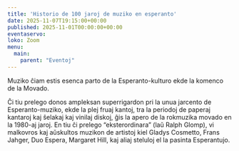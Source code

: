 ```yaml
---
title: 'Historio de 100 jaroj de muziko en esperanto'
date: 2025-11-07T19:15:00+00:00
published: 2025-11-01T00:00:00+00:00
eventaservo: 
loko: Zoom
menu:
  main:
    parent: "Eventoj"
---
```


Muziko ĉiam estis esenca parto de la Esperanto-kulturo ekde la komenco de la Movado.

<!--more-->

Ĉi tiu prelego donos ampleksan superrigardon pri la unua jarcento de Esperanto-muziko, ekde la plej fruaj kantoj, tra la periodoj de paperaj kantaroj kaj ŝelakaj kaj vinilaj diskoj, ĝis la apero de la rokmuzika movado en la 1980-aj jaroj. En tiu ĉi prelego “eksterordinara” (laŭ Ralph Glomp), vi malkovros kaj aŭskultos muzikon de artistoj kiel Gladys Cosmetto, Frans Jahger, Duo Espera, Margaret Hill, kaj aliaj steluloj el la pasinta Esperantujo.
